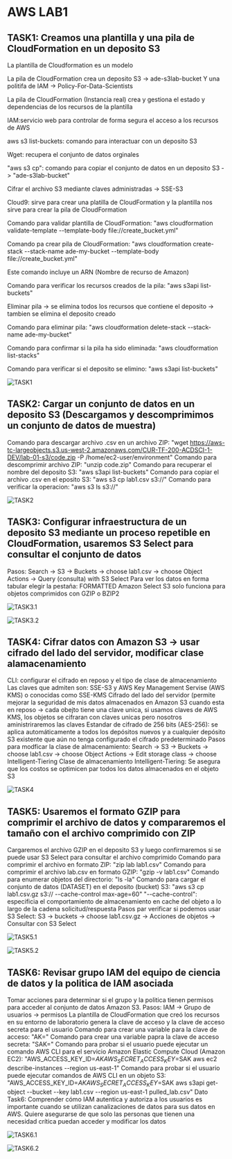 # AWS LAB1
## TASK1: Creamos una plantilla y una pila de CloudFormation en un deposito S3
La plantilla de Cloudformation es un modelo

La pila de CloudFormation crea un deposito S3 -> ade-s3lab-bucket Y una politifa de IAM -> Policy-For-Data-Scientists

La pila de CloudFormation (Instancia real)  crea y gestiona el estado y dependencias de los recursos de la plantilla

IAM:servicio web para controlar de forma segura el acceso a los recursos de AWS

aws s3 list-buckets: comando para interactuar con un deposito S3

Wget: recupera el conjunto de datos orginales

"aws s3 cp": comando para copiar el conjunto de datos en un deposito S3 -> "ade-s3lab-bucket"

Cifrar el archivo S3 mediante claves administradas -> SSE-S3

Cloud9: sirve para crear una platilla de CloudFormation y la plantilla nos sirve para crear la pila de CloudFormation

Comando para validar plantilla de CloudFormation: "aws cloudformation validate-template --template-body file://create_bucket.yml"

Comando pa crear pila de CloudFormation: "aws cloudformation create-stack --stack-name ade-my-bucket  --template-body file://create_bucket.yml"

Este comando incluye un ARN (Nombre de recurso de Amazon)

Comando para verificar los recursos creados de la pila: "aws s3api list-buckets"

Eliminar pila -> se elimina todos los recursos que contiene el deposito -> tambien se elimina el deposito creado

Comando para eliminar pila: "aws cloudformation delete-stack --stack-name ade-my-bucket"

Comando para confirmar si la pila ha sido eliminada: "aws cloudformation list-stacks"

Comando para verificar si el deposito se elimino: "aws s3api list-buckets"

![TASK1](https://cdn.discordapp.com/attachments/1030129034593579012/1233957449221013634/image.png?ex=6636e4ed&is=6635936d&hm=b5afa3b6bb589dc94508acde7fbad0172b49fb783bf0ba5e044d0e8baab67a67&)

## TASK2: Cargar un conjunto de datos en un deposito S3 (Descargamos y descomprimimos un conjunto de datos de muestra)
Comando para descargar archivo .csv en un archivo ZIP: "wget https://aws-tc-largeobjects.s3.us-west-2.amazonaws.com/CUR-TF-200-ACDSCI-1-DEV/lab-01-s3/code.zip -P /home/ec2-user/environment"
Comando para descomprimir archivo ZIP: "unzip code.zip"
Comando para recuperar el nombre del deposito S3: "aws s3api list-buckets"
Comando para copiar el archivo .csv en el eposito S3: "aws s3 cp lab1.csv s3://<LAB-BUCKET-NAME>"
Comando para verificar la operacion: "aws s3 ls s3://<LAB-BUCKET-NAME>"

![TASK2](https://cdn.discordapp.com/attachments/1030129034593579012/1233967238319443968/image.png?ex=6636454b&is=6634f3cb&hm=6350df6359f953bfaee3e99bf4d20b4707446afdadf79ee2ee9ecb544ba225ed&)

## TASK3: Configurar infraestructura de un deposito S3 mediante un proceso repetible en CloudFormation, usaremos S3 Select para consultar el conjunto de datos
Pasos: Search -> S3 -> Buckets -> choose lab1.csv -> choose Object Actions -> Query (consulta) with S3 Select
Para ver los datos en forma tabular elegir la pestaña: FORMATTED
Amazon Select S3 solo funciona para objetos comprimidos con GZIP o BZIP2

![TASK3.1](https://cdn.discordapp.com/attachments/1030129034593579012/1233971846584598578/image.png?ex=66364996&is=6634f816&hm=8b475ed07c73a3ba1d7d8cf3b33490a30f9715f114e8cdf5cbebc233a422df85&)

![TASK3.2](https://cdn.discordapp.com/attachments/1030129034593579012/1233972063719653437/image.png?ex=663649ca&is=6634f84a&hm=e824d8c312420823a92e5ccfa28e177b6daf5887cd4263e78c191469d757b7b6&)

## TASK4: Cifrar datos con Amazon S3 -> usar cifrado del lado del servidor, modificar clase alamacenamiento
CLI: configurar el cifrado en reposo y el tipo de clase de almacenamiento
Las claves que admiten son: SSE-S3 y AWS Key Management Servise (AWS KMS) o conocidas como SSE-KMS
Cifrado del lado del servidor (permite mejorar la seguridad de mis datos almacenados en Amazon S3 cuando esta en reposo -> cada obejto tiene una clave unica, si usamos claves de AWS KMS, los objetos se cifraran con claves unicas pero nosotros aministriraremos las claves
Estandar de cifrado de 256 bits (AES-256): se aplica automáticamente a todos los depósitos nuevos y a cualquier depósito S3 existente que aún no tenga configurado el cifrado predeterminado
Pasos para modficar la clase de almacenamiento: Search -> S3 -> Buckets -> choose lab1.csv -> choose Object Actions -> Edit storage class -> choose Intelligent-Tiering
Clase de almacenamiento Intelligent-Tiering: Se asegura que los costos se optimicen par todos los datos almacenados en el objeto S3

![TASK4](https://cdn.discordapp.com/attachments/1030129034593579012/1233977259711266877/image.png?ex=66364ea0&is=6634fd20&hm=56e01b8c823098d0c0a3ce3cb984488fa42a741055d1d190103aae872d50a581&)

## TASK5: Usaremos el formato GZIP para comprimir el archivo de datos y compararemos el tamaño con el archivo comprimido con ZIP
Cargaremos el archivo GZIP en el deposito S3 y luego confirmaremos si se puede usar S3 Select para consultar el archivo comprimido
Comando para comprimir el archivo en formato ZIP: "zip lab lab1.csv"
Comando para comprimir el archivo lab.csv en formato GZIP: "gzip -v lab1.csv"
Comando para enumerar objetos del directorio: "ls -la"
Comando para cargar el conjunto de datos (DATASET) en el deposito (bucket) S3: "aws s3 cp lab1.csv.gz s3://<LAB-BUCKET-NAME> --cache-control max-age=60"
"--cache-control": especificia el comportamiento de almacenamiento en cache del objeto a lo largo de la cadena solicitud/respuesta
Pasos par verificar si podemos usar S3 Select: S3 -> buckets -> choose lab1.csv.gz -> Acciones de objetos -> Consultar con S3 Select

![TASK5.1](https://cdn.discordapp.com/attachments/1030129034593579012/1233994773526876170/image.png?ex=66365ef0&is=66350d70&hm=c8dc98adefa5861e4d1290753d919ba414cd80851ded14f728062e62fc7957da&)

![TASK5.2](https://cdn.discordapp.com/attachments/1030129034593579012/1233994773900300378/image.png?ex=66365ef0&is=66350d70&hm=41007a200b6c7f7236d55e7ca7699dfa3b629d3fe1baec8dbb4dbcc7ecb55258&)

## TASK6: Revisar grupo IAM del equipo de ciencia de datos y la politica de IAM asociada
Tomar acciones para determinar si el grupo y la politica tienen permisos para acceder al conjunto de datos Amazon S3.
Pasos: IAM -> Grupo de usuarios -> permisos
La plantilla de CloudFormation que creó los recursos en su entorno de laboratorio genera la clave de acceso y la clave de acceso secreta para el usuario
Comando para crear una variable para la clave de acceso: "AK=<ACCESS-KEY>"
Comando para crear una variable papra la clave de acceso secreta: "SAK=<SECRET-ACCESS-KEY>"
Comando para probar si el usuario puede ejecutar un comando AWS CLI para el servicio Amazon Elastic Compute Cloud (Amazon EC2): "AWS_ACCESS_KEY_ID=$AK AWS_SECRET_ACCESS_KEY=$SAK aws ec2 describe-instances --region us-east-1"
Comando para probar si el usuario puede ejecutar comandos de AWS CLI en un objeto S3: "AWS_ACCESS_KEY_ID=$AK AWS_SECRET_ACCESS_KEY=$SAK aws s3api get-object --bucket <LAB-BUCKET-NAME> --key lab1.csv --region us-east-1 pulled_lab.csv"
Dato Task6: Comprender cómo IAM autentica y autoriza a los usuarios es importante cuando se utilizan canalizaciones de datos para sus datos en AWS. Quiere asegurarse de que solo las personas que tienen una necesidad crítica puedan acceder y modificar los datos

![TASK6.1](https://cdn.discordapp.com/attachments/1030129034593579012/1234007037940338688/image.png?ex=66366a5c&is=663518dc&hm=fb14bf0a776a37826c417265d2c81ab47d6b8a06ec60467fbda65829a001b074&)

![TASK6.2](https://cdn.discordapp.com/attachments/1030129034593579012/1234007038347055124/image.png?ex=66366a5c&is=663518dc&hm=f24b8194be2283dcd96135b3778d6532b8f43dbfe5aad861b2b65c9fbe96be56&)

